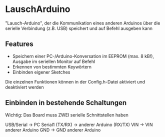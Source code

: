 # LauschArduino

"Lausch-Arduino", der die Kommunikation eines anderen Arduinos über die serielle Verbindung (z.B. USB) speichert und auf Befehl ausgeben kann

## Features
 - Speichern einer PC-/Arduino-Konversation im EEPROM (max. 8 kB!), Ausgabe im seriellen Monitor auf Befehl
 - Erkennen von bestimmten Keywörtern
 - Einbinden eigener Sketches

 Die einzelnen Funktionen können in der Config.h-Datei aktiviert und deaktiviert werden

## Einbinden in bestehende Schaltungen

Wichtig: Das Board muss ZWEI serielle Schnittstellen haben

USB/Serial -> PC
Serial1 (TX/RX) -> anderer Arduino (RX/TX)
VIN -> VIN anderer Arduino
GND -> GND anderer Arduino

